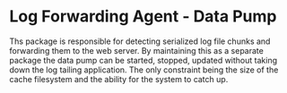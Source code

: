 # Log Forwarding Agent  - Data Pump

Ths package is responsible for detecting serialized log file chunks and forwarding them 
to the web server. By maintaining this as a separate package the data pump can be started,
stopped, updated without taking down the log tailing application. The only constraint
being the size of the cache filesystem and the ability for the system to catch up.



